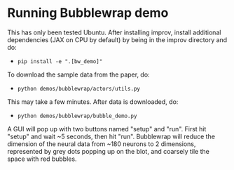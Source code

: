 # Running Bubblewrap demo

This has only been tested Ubuntu. After installing improv, install additional dependencies (JAX on CPU by default) by being in the improv directory and do:

- `pip install -e ".[bw_demo]"`

To download the sample data from the paper, do:

- `python demos/bubblewrap/actors/utils.py`

This may take a few minutes. After data is downloaded, do:

- `python demos/bubblewrap/bubble_demo.py`


A GUI will pop up with two buttons named "setup" and "run". First hit "setup" and wait ~5 seconds, then hit "run". Bubblewrap will reduce the dimension of the neural data from ~180 neurons to 2 dimensions, represented by grey dots popping up on the blot, and coarsely tile the space with red bubbles. 